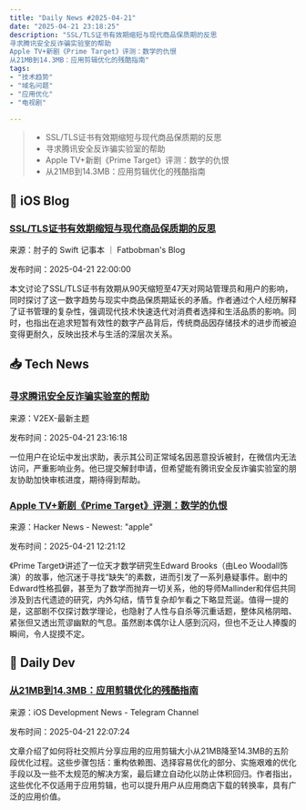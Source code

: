 ```yaml
---
title: "Daily News #2025-04-21"
date: "2025-04-21 23:18:25"
description: "SSL/TLS证书有效期缩短与现代商品保质期的反思
寻求腾讯安全反诈骗实验室的帮助
Apple TV+新剧《Prime Target》评测：数学的仇恨
从21MB到14.3MB：应用剪辑优化的残酷指南"
tags: 
- "技术趋势"
- "域名问题"
- "应用优化"
- "电视剧"

---
```


> - SSL/TLS证书有效期缩短与现代商品保质期的反思
> - 寻求腾讯安全反诈骗实验室的帮助
> - Apple TV+新剧《Prime Target》评测：数学的仇恨
> - 从21MB到14.3MB：应用剪辑优化的残酷指南

## 🍎 iOS Blog

### [SSL/TLS证书有效期缩短与现代商品保质期的反思](https://fatbobman.com/zh/weekly/issue-080/)

来源：肘子的 Swift 记事本 ｜ Fatbobman's Blog

发布时间：2025-04-21 22:00:00

本文讨论了SSL/TLS证书有效期从90天缩短至47天对网站管理员和用户的影响，同时探讨了这一数字趋势与现实中商品保质期延长的矛盾。作者通过个人经历解释了证书管理的复杂性，强调现代技术快速迭代对消费者选择和生活品质的影响。同时，也指出在追求短暂有效性的数字产品背后，传统商品因存储技术的进步而被迫变得更耐久，反映出技术与生活的深层次关系。

## 📥 Tech News

### [寻求腾讯安全反诈骗实验室的帮助](https://www.v2ex.com/t/1127133)

来源：V2EX-最新主题

发布时间：2025-04-21 23:16:18

一位用户在论坛中发出求助，表示其公司正常域名因恶意投诉被封，在微信内无法访问，严重影响业务。他已提交解封申请，但希望能有腾讯安全反诈骗实验室的朋友协助加快审核进度，期待得到帮助。

### [Apple TV+新剧《Prime Target》评测：数学的仇恨](https://www.pajiba.com/tv_reviews/apple-tvs-prime-target-review-they-hate-these-maths.php)

来源：Hacker News - Newest: "apple"

发布时间：2025-04-21 12:21:12

《Prime Target》讲述了一位天才数学研究生Edward Brooks（由Leo Woodall饰演）的故事，他沉迷于寻找“缺失”的素数，进而引发了一系列悬疑事件。剧中的Edward性格孤僻，甚至为了数学而抛弃一切关系，他的导师Mallinder和伴侣共同涉及到古代遗迹的研究，内外勾结，情节复杂却乍看之下略显荒诞。值得一提的是，这部剧不仅探讨数学理论，也隐射了人性与自杀等沉重话题，整体风格阴暗、紧张但又透出荒谬幽默的气息。虽然剧本偶尔让人感到沉闷，但也不乏让人捧腹的瞬间，令人捉摸不定。

## 💾 Daily Dev

### [从21MB到14.3MB：应用剪辑优化的残酷指南](https://blog.jacobstechtavern.com/p/get-lapse-under-15mb)

来源：iOS Development News - Telegram Channel

发布时间：2025-04-21 22:07:24

文章介绍了如何将社交照片分享应用的应用剪辑大小从21MB降至14.3MB的五阶段优化过程。这些步骤包括：重构依赖图、选择容易优化的部分、实施艰难的优化手段以及一些不太规范的解决方案，最后建立自动化以防止体积回归。作者指出，这些优化不仅适用于应用剪辑，也可以提升用户从应用商店下载的转换率，具有广泛的应用价值。

